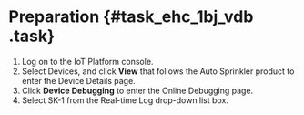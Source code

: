 # Preparation {#task_ehc_1bj_vdb .task}

1.   Log on to the IoT Platform console. 
2.   Select Devices, and click **View** that follows the Auto Sprinkler product to enter the Device Details page. 
3.   Click **Device Debugging** to enter the Online Debugging page. 
4.   Select SK-1 from the Real-time Log drop-down list box. 

